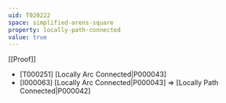 ```yaml
---
uid: T020222
space: simplified-arens-square
property: locally-path-connected
value: true
---
```

[[Proof]]

* [T000251] [Locally Arc Connected|P000043]
* [I000063] [Locally Arc Connected|P000043] => [Locally Path Connected|P000042]

